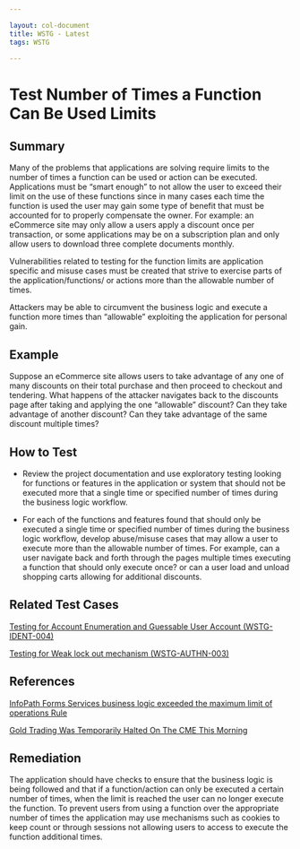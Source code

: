 ```yaml
---

layout: col-document
title: WSTG - Latest
tags: WSTG

---
```

# Test Number of Times a Function Can Be Used Limits

## Summary

Many of the problems that applications are solving require limits to the number of times a function can be used or action can be executed. Applications must be “smart enough” to not allow the user to exceed their limit on the use of these functions since in many cases each time the function is used the user may gain some type of benefit that must be accounted for to properly compensate the owner. For example: an eCommerce site may only allow a users apply a discount once per transaction, or some applications may be on a subscription plan and only allow users to download three complete documents monthly.

Vulnerabilities related to testing for the function limits are application specific and misuse cases must be created that strive to exercise parts of the application/functions/ or actions more than the allowable number of times.

Attackers may be able to circumvent the business logic and execute a function more times than “allowable” exploiting the application for personal gain.

## Example

Suppose an eCommerce site allows users to take advantage of any one of many discounts on their total purchase and then proceed to checkout and tendering. What happens of the attacker navigates back to the discounts page after taking and applying the one “allowable” discount? Can they take advantage of another discount? Can they take advantage of the same discount multiple times?

## How to Test

- Review the project documentation and use exploratory testing looking for functions or features in the application or system that should not be executed more that a single time or specified number of times during the business logic workflow.

- For each of the functions and features found that should only be executed a single time or specified number of times during the business logic workflow, develop abuse/misuse cases that may allow a user to execute more than the allowable number of times. For example, can a user navigate back and forth through the pages multiple times executing a function that should only execute once? or can a user load and unload shopping carts allowing for additional discounts.

## Related Test Cases

[Testing for Account Enumeration and Guessable User Account (WSTG-IDENT-004)](../4.4_Identity_Management_Testing/4.4.4_Testing_for_Account_Enumeration_and_Guessable_User_Account_WSTG-IDENT-004.md)

[Testing for Weak lock out mechanism (WSTG-AUTHN-003)](../4.5_Authentication_Testing/4.5.3_Testing_for_Weak_Lock_Out_Mechanism_WSTG-AUTHN-003.md)

## References

[InfoPath Forms Services business logic exceeded the maximum limit of operations Rule](http://mpwiki.viacode.com/default.aspx?g=posts&t=115678)

[Gold Trading Was Temporarily Halted On The CME This Morning](https://www.businessinsider.com/gold-halted-on-cme-for-stop-logic-event-2013-10)

## Remediation

The application should have checks to ensure that the business logic is being followed and that if a function/action can only be executed a certain number of times, when the limit is reached the user can no longer execute the function. To prevent users from using a function over the appropriate number of times the application may use mechanisms such as cookies to keep count or through sessions not allowing users to access to execute the function additional times.
